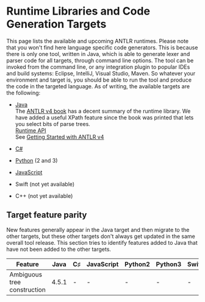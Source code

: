 # Runtime Libraries and Code Generation Targets

This page lists the available and upcoming ANTLR runtimes. Please note that you won't find here language specific code generators. This is because there is only one tool, written in Java, which is able to generate lexer and parser code for all targets, through command line options. The tool can be invoked from the command line, or any integration plugin to popular IDEs and build systems: Eclipse, IntelliJ, Visual Studio, Maven. So whatever your environment and target is, you should be able to run the tool and produce the code in the targeted language. As of writing, the available targets are the following:

* [Java](java-target.md)<br>
The [ANTLR v4 book](http://pragprog.com/book/tpantlr2/the-definitive-antlr-4-reference) has a decent summary of the runtime library.  We have added a useful XPath feature since the book was printed that lets you select bits of parse trees.
<br>[Runtime API](http://www.antlr.org/api/Java/index.html)
<br>See [Getting Started with ANTLR v4](getting-started.md)

* [C#](csharp-target.md)
* [Python](python-target.md) (2 and 3)
* [JavaScript](javascript-target.md)
* Swift (not yet available)
* C++ (not yet available)

## Target feature parity

New features generally appear in the Java target and then migrate to the other targets, but these other targets don't always get updated in the same overall tool release. This section tries to identify features added to Java that have not been added to the other targets.

|Feature|Java|C&sharp;|JavaScript|Python2|Python3|Swift|C++|
|---|---|---|---|---|---|---|---|
|Ambiguous tree construction|4.5.1|-|-|-|-|-|-|

